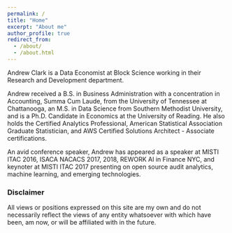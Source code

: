 ```yaml
---
permalink: /
title: "Home"
excerpt: "About me"
author_profile: true
redirect_from: 
  - /about/
  - /about.html
---
```


Andrew Clark is a Data Economist at Block Science working in their Research and Development department.

Andrew received a B.S. in Business Administration with a concentration in Accounting, Summa Cum Laude, from the University of Tennessee at Chattanooga, an M.S. in Data Science from Southern Methodist University, and is a Ph.D. Candidate in Economics at the University of Reading. He also holds the Certified Analytics Professional, American Statistical Association Graduate Statistician, and AWS Certified Solutions Architect - Associate certifications. 

An avid conference speaker, Andrew has appeared as a speaker at MISTI ITAC 2016, ISACA NACACS 2017, 2018, REWORK AI in Finance NYC, and keynoter at MISTI ITAC 2017 presenting on open source audit analytics, machine learning, and emerging technologies.


### Disclaimer
All views or positions expressed on this site are my own and do not necessarily reflect the views of any entity whatsoever with which have been, am now, or will be affiliated with in the future.
